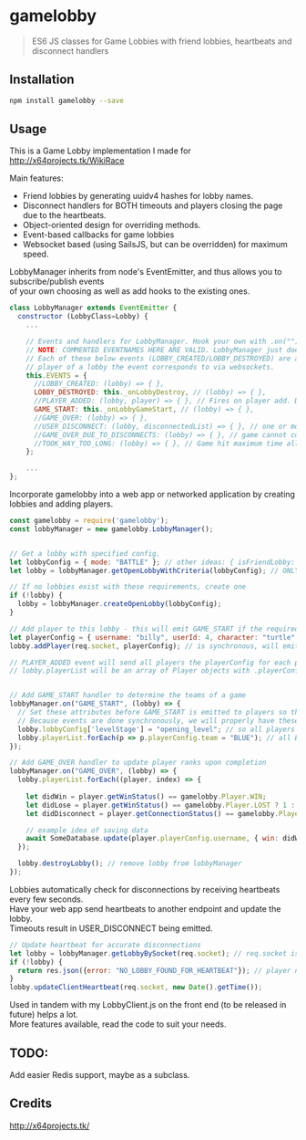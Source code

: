 # gamelobby

> ES6 JS classes for Game Lobbies with friend lobbies, heartbeats and disconnect handlers

## Installation

```sh
npm install gamelobby --save
```

## Usage

This is a Game Lobby implementation I made for http://x64projects.tk/WikiRace  

Main features:
 - Friend lobbies by generating uuidv4 hashes for lobby names.  
 - Disconnect handlers for BOTH timeouts and players closing the page due to the heartbeats.  
 - Object-oriented design for overriding methods.  
 - Event-based callbacks for game lobbies
 - Websocket based (using SailsJS, but can be overridden) for maximum speed.  

LobbyManager inherits from node's EventEmitter, and thus allows you to subscribe/publish events  
of your own choosing as well as add hooks to the existing ones.

```js
class LobbyManager extends EventEmitter {
  constructor (LobbyClass=Lobby) {
    ...

    // Events and handlers for LobbyManager. Hook your own with .on("") for these same events
    // NOTE: COMMENTED EVENTNAMES HERE ARE VALID. LobbyManager just doesn't need to hook them
    // Each of these below events (LOBBY_CREATED/LOBBY_DESTROYED) are also broadcasted to every
    // player of a lobby the event corresponds to via websockets.
    this.EVENTS = {
      //LOBBY_CREATED: (lobby) => { },
      LOBBY_DESTROYED: this._onLobbyDestroy, // (lobby) => { },
      //PLAYER_ADDED: (lobby, player) => { }, // Fires on player add. Does NOT fire on lobby creation (as first player joins)
      GAME_START: this._onLobbyGameStart, // (lobby) => { },
      //GAME_OVER: (lobby) => { },
      //USER_DISCONNECT: (lobby, disconnectedList) => { }, // one or more players disconnected (missed heartbeats)
      //GAME_OVER_DUE_TO_DISCONNECTS: (lobby) => { }, // game cannot continue due to disconnections
      //TOOK_WAY_TOO_LONG: (lobby) => { }, // Game hit maximum time allowed to run
    };

    ...
};
```

Incorporate gamelobby into a web app or networked application by creating lobbies and adding players.
```js
const gamelobby = require('gamelobby');
const lobbyManager = new gamelobby.LobbyManager();


// Get a lobby with specified config.
let lobbyConfig = { mode: "BATTLE" }; // other ideas: { isFriendLobby: true, isTeamGame: true }
let lobby = lobbyManager.getOpenLobbyWithCriteria(lobbyConfig); // ONLY gets lobbies where mode is "BATTLE"

// If no lobbies exist with these requirements, create one
if (!lobby) {
  lobby = lobbyManager.createOpenLobby(lobbyConfig);
}

// Add player to this lobby - this will emit GAME_START if the required number of players is reached
let playerConfig = { username: "billy", userId: 4, character: "turtle" };
lobby.addPlayer(req.socket, playerConfig); // is synchronous, will emit PLAYER_ADDED

// PLAYER_ADDED event will send all players the playerConfig for each player.
// lobby.playerList will be an array of Player objects with .playerConfig accessible


// Add GAME_START handler to determine the teams of a game
lobbyManager.on("GAME_START", (lobby) => {
  // Set these attributes before GAME_START is emitted to players so they are available
  // Because events are done synchronously, we will properly have these set before lobby broadcasts them
  lobby.lobbyConfig['levelStage'] = "opening_level"; // so all players know the right stage
  lobby.playerList.forEach(p => p.playerConfig.team = "BLUE"); // all BLUE team
});

// Add GAME_OVER handler to update player ranks upon completion
lobbyManager.on("GAME_OVER", (lobby) => {
  lobby.playerList.forEach((player, index) => {
    
    let didWin = player.getWinStatus() == gamelobby.Player.WIN;
    let didLose = player.getWinStatus() == gamelobby.Player.LOST ? 1 : 0),
    let didDisconnect = player.getConnectionStatus() == gamelobby.Player.DISCONNECTED;

    // example idea of saving data
    await SomeDatabase.update(player.playerConfig.username, { win: didWin, loss: didLose, disconnects: didDisconnect });
  });

  lobby.destroyLobby(); // remove lobby from lobbyManager
});

```

Lobbies automatically check for disconnections by receiving heartbeats every few seconds.  
Have your web app send heartbeats to another endpoint and update the lobby.  
Timeouts result in USER_DISCONNECT being emitted.  

```js
// Update heartbeat for accurate disconnections
let lobby = lobbyManager.getLobbyBySocket(req.socket); // req.socket is your socket identifier (in sails at least)
if (!lobby) {
  return res.json({error: "NO_LOBBY_FOUND_FOR_HEARTBEAT"}); // player not in any lobby
}
lobby.updateClientHeartbeat(req.socket, new Date().getTime());
```

Used in tandem with my LobbyClient.js on the front end (to be released in future) helps a lot.  
More features available, read the code to suit your needs.  

## TODO:
Add easier Redis support, maybe as a subclass.  

## Credits
http://x64projects.tk/

